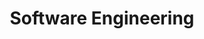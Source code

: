 ---
layout: archive
which_category: software-engineering
title: Software Engineering
permalink: /software-engineering/
---